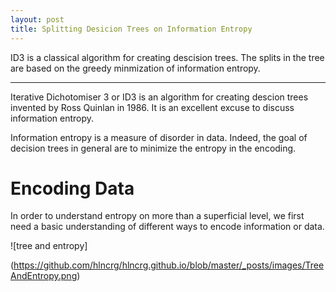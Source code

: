 ```yaml
---
layout: post
title: Splitting Desicion Trees on Information Entropy
---
```


ID3 is a classical algorithm for creating descision trees.  The splits in the tree are based on
the greedy minmization of information entropy.

-----


Iterative Dichotomiser 3 or ID3 is an algorithm for creating descion trees invented by Ross Quinlan
in 1986.  It is an excellent excuse to discuss information entropy.

Information entropy is a measure of disorder in data.  Indeed, the goal of decision trees in general are
to minimize the entropy in the encoding.  

# Encoding Data

In order to understand entropy on more than a superficial level, we first need a basic
understanding of different ways to encode information or data. 

![tree and entropy]

(https://github.com/hlncrg/hlncrg.github.io/blob/master/_posts/images/TreeAndEntropy.png) 

